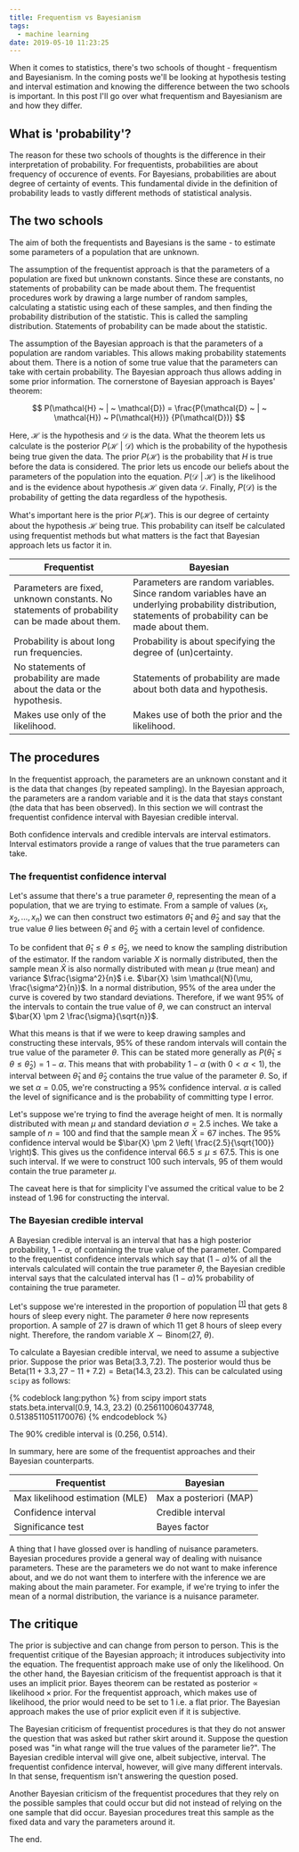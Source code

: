 ```yaml
---
title: Frequentism vs Bayesianism
tags:
  - machine learning
date: 2019-05-10 11:23:25
---
```



When it comes to statistics, there's two schools of thought - frequentism and Bayesianism. In the coming posts we'll be looking at hypothesis testing and interval estimation and knowing the difference between the two schools is important. In this post I'll go over what frequentism and Bayesianism are and how they differ.   

## What is 'probability'?  

The reason for these two schools of thoughts is the difference in their interpretation of probability. For frequentists, probabilities are about frequency of occurence of events. For Bayesians, probabilities are about degree of certainty of events. This fundamental divide in the definition of probability leads to vastly different methods of statistical analysis.  

## The two schools  

The aim of both the frequentists and Bayesians is the same - to estimate some parameters of a population that are unknown.  

The assumption of the frequentist approach is that the parameters of a population are fixed but unknown constants. Since these are constants, no statements of probability can be made about them. The frequentist procedures work by drawing a large number of random samples, calculating a statistic using each of these samples, and then finding the probability distribution of the statistic. This is called the sampling distribution. Statements of probability can be made about the statistic. 

The assumption of the Bayesian approach is that the parameters of a population are random variables. This allows making probability statements about them. There is a notion of some true value that the parameters can take with certain probability. The Bayesian approach thus allows adding in some prior information. The cornerstone of Bayesian approach is Bayes' theorem:  

$$
P(\mathcal{H} ~ | ~ \mathcal{D}) = \frac{P(\mathcal{D} ~ | ~ \mathcal{H}) ~ P(\mathcal{H})} {P(\mathcal{D})}
$$  

Here, $\mathcal{H}$ is the hypothesis and $\mathcal{D}$ is the data. What the theorem lets us calculate is the posterior $P(\mathcal{H} ~ | ~ \mathcal{D})$ which is the probability of the hypothesis being true given the data. The prior $P(\mathcal{H})$ is the probability that $H$ is true before the data is considered. The prior lets us encode our beliefs about the parameters of the population into the equation. $P(\mathcal{D} ~ | ~ \mathcal{H})$ is the likelihood and is the evidence about hypothesis $\mathcal{H}$ given data $\mathcal{D}$. Finally, $P(\mathcal{D})$ is the probability of getting the data regardless of the hypothesis. 

What's important here is the prior $P(\mathcal{H})$. This is our degree of certainty about the hypothesis $\mathcal{H}$ being true. This probability can itself be calculated using frequentist methods but what matters is the fact that Bayesian approach lets us factor it in.   

| Frequentist | Bayesian |
|--|---|
| Parameters are fixed, unknown constants. No statements of probability can be made about them. | Parameters are random variables. Since random variables have an underlying probability distribution, statements of probability can be made about them. |
| Probability is about long run frequencies. | Probability is about specifying the degree of (un)certainty. |
| No statements of probability are made about the data or the hypothesis. | Statements of probability are made about both data and hypothesis. |
| Makes use only of the likelihood. | Makes use of both the prior and the likelihood. |

## The procedures  

In the frequentist approach, the parameters are an unknown constant and it is the data that changes (by repeated sampling). In the Bayesian approach, the parameters are a random variable and it is the data that stays constant (the data that has been observed).  In this section we will contrast the frequentist confidence interval with Bayesian credible interval.  

Both confidence intervals and credible intervals are interval estimators. Interval estimators provide a range of values that the true parameters can take.  

### The frequentist confidence interval  

Let's assume that there's a true parameter $\theta$, representing the mean of a population, that we are trying to estimate. From a sample of values $(x_1, x_2, \dots, x_n)$ we can then construct two estimators $\hat{\theta}_1$ and $\hat{\theta}_2$ and say that the true value $\theta$ lies between $\hat{\theta}_1$ and $\hat{\theta}_2$ with a certain level of confidence.   

To be confident that $\hat{\theta}_1 \le \theta \le \hat{\theta}_2$, we need to know the sampling distribution of the estimator. If the random variable $X$ is normally distributed, then the sample mean $\bar{X}$ is also normally distributed with mean $\mu$ (true mean) and variance $\frac{\sigma^2}{n}$ i.e. $\bar{X} \sim \mathcal{N}(\mu, \frac{\sigma^2}{n})$. In a normal distribution, 95% of the area under the curve is covered by two standard deviations. Therefore, if we want 95% of the intervals to contain the true value of $\theta$, we can construct an interval $\bar{X} \pm 2 \frac{\sigma}{\sqrt{n}}$.  

What this means is that if we were to keep drawing samples and constructing these intervals, 95% of these random intervals will contain the true value of the parameter $\theta$. This can be stated more generally as $P(\hat{\theta}_1 \le \theta \le \hat{\theta}_2) = 1 - \alpha$. This means that with probability $1 - \alpha$ (with $0 < \alpha < 1$), the interval between $\hat{\theta}_1$ and $\hat{\theta}_2$ contains the true value of the parameter $\theta$. So, if we set $\alpha = 0.05$, we're constructing a 95% confidence interval. $\alpha$ is called the level of significance and is the probability of committing type I error.  

Let's suppose we're trying to find the average height of men. It is normally distributed with mean $\mu$ and standard deviation $\sigma = 2.5$ inches. We take a sample of $n = 100$ and find that the sample mean $\bar{X} = 67$ inches. The 95% confidence interval would be $\bar{X} \pm 2 \left( \frac{2.5}{\sqrt{100}} \right)$. This gives us the confidence interval $66.5 \le \mu \le 67.5$. This is one such interval. If we were to construct 100 such intervals, 95 of them would contain the true parameter $\mu$. 

The caveat here is that for simplicity I've assumed the critical value to be 2 instead of 1.96 for constructing the interval.

### The Bayesian credible interval  

A Bayesian credible interval is an interval that has a high posterior probability, $1 - \alpha$, of containing the true value of the parameter. Compared to the frequentist confidence intervals which say that $(1 - \alpha)\%$ of all the intervals calculated will contain the true parameter $\theta$, the Bayesian credible interval says that the calculated interval has $(1 - \alpha)\%$ probability of containing the true parameter. 

Let's suppose we're interested in the proportion of population <sup>[[1]](http://www2.stat.duke.edu/~rcs46/lecturesModernBayes/601-module3-morebayes/lecture5-more-bayes.pdf)</sup> that gets 8 hours of sleep every night. The parameter $\theta$ here now represents proportion. A sample of 27 is drawn of which 11 get 8 hours of sleep every night. Therefore, the random variable $X \sim \text{Binom}(27, ~ \theta)$.   

To calculate a Bayesian credible interval, we need to assume a subjective prior. Suppose the prior was $\text{Beta}(3.3, 7.2)$. The posterior would thus be $\text{Beta}(11 + 3.3, 27 - 11 + 7.2) = \text{Beta}(14.3, 23.2)$. This can be calculated using `scipy` as follows:  

{% codeblock lang:python %}
from scipy import stats
stats.beta.interval(0.9, 14.3, 23.2)
(0.256110060437748, 0.5138511051170076)
{% endcodeblock %}

The 90% credible interval is (0.256, 0.514).  

In summary, here are some of the frequentist approaches and their Bayesian counterparts.  

| Frequentist | Bayesian |
|---|---|
| Max likelihood estimation (MLE) | Max a posteriori (MAP) | 
| Confidence interval | Credible interval |  
| Significance test | Bayes factor | 

A thing that I have glossed over is handling of nuisance parameters. Bayesian procedures provide a general way of dealing with nuisance parameters. These are the parameters we do not want to make inference about, and we do not want them to interfere with the inference we are making about the main parameter. For example, if we're trying to infer the mean of a normal distribution, the variance is a nuisance parameter.

## The critique  

The prior is subjective and can change from person to person. This is the frequentist critique of the Bayesian approach; it introduces subjectivity into the equation. The frequentist approach make use of only the likelihood. On the other hand, the Bayesian criticism of the frequentist approach is that it uses an implicit prior. Bayes theorem can be restated as $\text{posterior} \propto \text{likelihood} \times \text{prior}$. For the frequentist approach, which makes use of likelihood, the prior would need to be set to 1 i.e. a flat prior. The Bayesian approach makes the use of prior explicit even if it is subjective.  

The Bayesian criticism of frequentist procedures is that they do not answer the question that was asked but rather skirt around it. Suppose the question posed was "in what range will the true values of the parameter lie?". The Bayesian credible interval will give one, albeit subjective, interval. The frequentist confidence interval, however, will give many different intervals. In that sense, frequentism isn't answering the question posed.  

Another Bayesian criticism of the frequentist procedures that they rely on the possible samples that could occur but did not instead of relying on the one sample that did occur. Bayesian procedures treat this sample as the fixed data and vary the parameters around it.  

The end.
